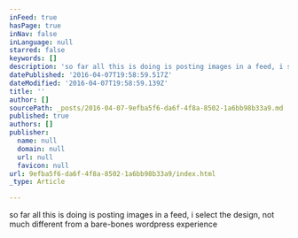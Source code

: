 ```yaml
---
inFeed: true
hasPage: true
inNav: false
inLanguage: null
starred: false
keywords: []
description: 'so far all this is doing is posting images in a feed, i select the design, not much different from a bare-bones wordpress experience'
datePublished: '2016-04-07T19:58:59.517Z'
dateModified: '2016-04-07T19:58:59.139Z'
title: ''
author: []
sourcePath: _posts/2016-04-07-9efba5f6-da6f-4f8a-8502-1a6bb98b33a9.md
published: true
authors: []
publisher:
  name: null
  domain: null
  url: null
  favicon: null
url: 9efba5f6-da6f-4f8a-8502-1a6bb98b33a9/index.html
_type: Article

---
```

so far all this is doing is posting images in a feed, i select the design, not much different from a bare-bones wordpress experience